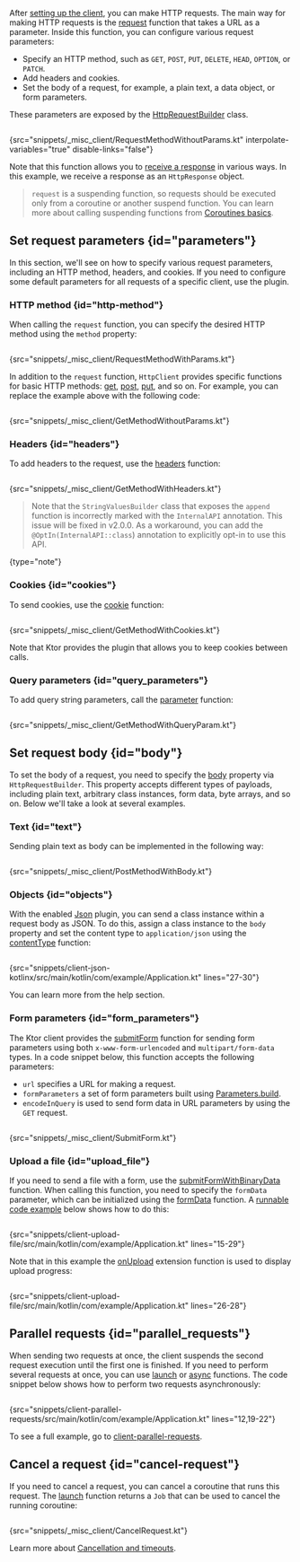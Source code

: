 [//]: # (title: Making requests)

After [setting up the client](client.md), you can make HTTP requests. The main way for making HTTP requests is the [request](https://api.ktor.io/ktor-client/ktor-client-core/ktor-client-core/io.ktor.client.request/request.html) function that takes a URL as a parameter. Inside this function, you can configure various request parameters: 
* Specify an HTTP method, such as `GET`, `POST`, `PUT`, `DELETE`, `HEAD`, `OPTION`, or `PATCH`.
* Add headers and cookies.
* Set the body of a request, for example, a plain text, a data object, or form parameters.

These parameters are exposed by the [HttpRequestBuilder](https://api.ktor.io/ktor-client/ktor-client-core/ktor-client-core/io.ktor.client.request/-http-request-builder/index.html) class.

```kotlin
```
{src="snippets/_misc_client/RequestMethodWithoutParams.kt" interpolate-variables="true" disable-links="false"}

Note that this function allows you to [receive a response](response.md) in various ways. In this example, we receive a response as an `HttpResponse` object.

> `request` is a suspending function, so requests should be executed only from a coroutine or another suspend function. You can learn more about calling suspending functions from [Coroutines basics](https://kotlinlang.org/docs/coroutines-basics.html).


## Set request parameters {id="parameters"}
In this section, we'll see on how to specify various request parameters, including an HTTP method, headers, and cookies. If you need to configure some default parameters for all requests of a specific client, use the [](default-request.md) plugin.


### HTTP method {id="http-method"}

When calling the `request` function, you can specify the desired HTTP method using the `method` property:

```kotlin
```
{src="snippets/_misc_client/RequestMethodWithParams.kt"}

In addition to the `request` function, `HttpClient` provides specific functions for basic HTTP methods: [get](https://api.ktor.io/ktor-client/ktor-client-core/ktor-client-core/io.ktor.client.request/get.html), [post](https://api.ktor.io/ktor-client/ktor-client-core/ktor-client-core/io.ktor.client.request/post.html), [put](https://api.ktor.io/ktor-client/ktor-client-core/ktor-client-core/io.ktor.client.request/put.html), and so on. For example, you can replace the example above with the following code:
```kotlin
```
{src="snippets/_misc_client/GetMethodWithoutParams.kt"}

### Headers {id="headers"}
To add headers to the request, use the [headers](https://api.ktor.io/ktor-client/ktor-client-core/ktor-client-core/io.ktor.client.request/headers.html) function:
```kotlin
```
{src="snippets/_misc_client/GetMethodWithHeaders.kt"}

> Note that the `StringValuesBuilder` class that exposes the `append` function is incorrectly marked with the `InternalAPI` annotation. This issue will be fixed in v2.0.0. As a workaround, you can add the `@OptIn(InternalAPI::class`) annotation to explicitly opt-in to use this API.
> 
{type="note"}



### Cookies {id="cookies"}
To send cookies, use the [cookie](https://api.ktor.io/ktor-client/ktor-client-core/ktor-client-core/io.ktor.client.request/cookie.html) function:

```kotlin
```
{src="snippets/_misc_client/GetMethodWithCookies.kt"}

Note that Ktor provides the [](http-cookies.md) plugin that allows you to keep cookies between calls.


### Query parameters {id="query_parameters"}

To add <emphasis tooltip="query_string">query string</emphasis> parameters, call the [parameter](https://api.ktor.io/ktor-client/ktor-client-core/ktor-client-core/io.ktor.client.request/parameter.html) function:

```kotlin
```
{src="snippets/_misc_client/GetMethodWithQueryParam.kt"}



## Set request body {id="body"}
To set the body of a request, you need to specify the [body](https://api.ktor.io/ktor-client/ktor-client-core/ktor-client-core/io.ktor.client.request/-http-request-builder/body.html) property via `HttpRequestBuilder`. This property accepts different types of payloads, including plain text, arbitrary class instances, form data, byte arrays, and so on. Below we'll take a look at several examples.

### Text {id="text"}
Sending plain text as body can be implemented in the following way:
```kotlin
```
{src="snippets/_misc_client/PostMethodWithBody.kt"}


### Objects {id="objects"}
With the enabled [Json](json.md) plugin, you can send a class instance within a request body as JSON. To do this, assign a class instance to the `body` property and set the content type to `application/json` using the [contentType](https://api.ktor.io/ktor-http/ktor-http/io.ktor.http/content-type.html) function:

```kotlin
```
{src="snippets/client-json-kotlinx/src/main/kotlin/com/example/Application.kt" lines="27-30"}

You can learn more from the [](json.md) help section.

### Form parameters {id="form_parameters"}
The Ktor client provides the [submitForm](https://api.ktor.io/ktor-client/ktor-client-core/ktor-client-core/io.ktor.client.request.forms/submit-form.html) function for sending form parameters using both `x-www-form-urlencoded` and `multipart/form-data` types. In a code snippet below, this function accepts the following parameters:
* `url` specifies a URL for making a request.
* `formParameters` a set of form parameters built using [Parameters.build](https://api.ktor.io/ktor-http/ktor-http/io.ktor.http/-parameters/-companion/build.html).
* `encodeInQuery` is used to send form data in URL parameters by using the `GET` request.

```kotlin
```
{src="snippets/_misc_client/SubmitForm.kt"}


### Upload a file {id="upload_file"}

If you need to send a file with a form, use the [submitFormWithBinaryData](https://api.ktor.io/ktor-client/ktor-client-core/ktor-client-core/io.ktor.client.request.forms/submit-form-with-binary-data.html) function. When calling this function, you need to specify the `formData` parameter, which can be initialized using the [formData](https://api.ktor.io/ktor-client/ktor-client-core/ktor-client-core/io.ktor.client.request.forms/form-data.html) function. A [runnable code example](https://github.com/ktorio/ktor-documentation/tree/main/codeSnippets/snippets/client-upload-file) below shows how to do this:

```kotlin
```
{src="snippets/client-upload-file/src/main/kotlin/com/example/Application.kt" lines="15-29"}

Note that in this example the [onUpload](https://api.ktor.io/ktor-client/ktor-client-core/ktor-client-core/io.ktor.client.features/on-upload.html) extension function is used to display upload progress:

```kotlin
```
{src="snippets/client-upload-file/src/main/kotlin/com/example/Application.kt" lines="26-28"}


## Parallel requests {id="parallel_requests"}

When sending two requests at once, the client suspends the second request execution until the first one is finished. If you need to perform several requests at once, you can use [launch](https://kotlin.github.io/kotlinx.coroutines/kotlinx-coroutines-core/kotlinx.coroutines/launch.html) or [async](https://kotlin.github.io/kotlinx.coroutines/kotlinx-coroutines-core/kotlinx.coroutines/async.html) functions. The code snippet below shows how to perform two requests asynchronously:
```kotlin
```
{src="snippets/client-parallel-requests/src/main/kotlin/com/example/Application.kt" lines="12,19-22"}

To see a full example, go to [client-parallel-requests](https://github.com/ktorio/ktor-documentation/tree/main/codeSnippets/snippets/client-parallel-requests).


## Cancel a request {id="cancel-request"}

If you need to cancel a request, you can cancel a coroutine that runs this request. The [launch](https://kotlin.github.io/kotlinx.coroutines/kotlinx-coroutines-core/kotlinx.coroutines/launch.html) function returns a `Job` that can be used to cancel the running coroutine:
```kotlin
```
{src="snippets/_misc_client/CancelRequest.kt"}

Learn more about [Cancellation and timeouts](https://kotlinlang.org/docs/cancellation-and-timeouts.html).

